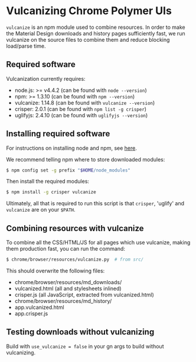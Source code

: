 # Vulcanizing Chrome Polymer UIs

`vulcanize` is an npm module used to combine resources.  In order to make the
Material Design downloads and history pages sufficiently fast, we run vulcanize
on the source files to combine them and reduce blocking load/parse time.

## Required software

Vulcanization currently requires:

- node.js: >= v4.4.2 (can be found with `node --version`)
- npm: >= 1.3.10 (can be found with `npm --version`)
- vulcanize: 1.14.8 (can be found with `vulcanize --version`)
- crisper: 2.0.1 (can be found with `npm list -g crisper`)
- uglifyjs: 2.4.10 (can be found with `uglifyjs --version`)

## Installing required software

For instructions on installing node and npm, see
[here](https://docs.npmjs.com/getting-started/installing-node).

We recommend telling npm where to store downloaded modules:

```bash
$ npm config set -g prefix "$HOME/node_modules"
```

Then install the required modules:

```bash
$ npm install -g crisper vulcanize
```

Ultimately, all that is required to run this script is that `crisper`, 'uglify'
and `vulcanize` are on your `$PATH`.

## Combining resources with vulcanize

To combine all the CSS/HTML/JS for all pages which use vulcanize, making them
production fast, you can run the command:

```bash
$ chrome/browser/resources/vulcanize.py  # from src/
```

This should overwrite the following files:

- chrome/browser/resources/md_downloads/
 - vulcanized.html (all <link rel=import> and stylesheets inlined)
 - crisper.js (all JavaScript, extracted from vulcanized.html)
- chrome/browser/resources/md_history/
 - app.vulcanized.html
 - app.crisper.js

## Testing downloads without vulcanizing

Build with `use_vulcanize = false` in your gn args to build without vulcanizing.
